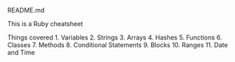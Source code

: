 README.md

This is a Ruby cheatsheet

Things covered
    1. Variables
    2. Strings
    3. Arrays
    4. Hashes
    5. Functions
    6. Classes
    7. Methods
    8. Conditional Statements
    9. Blocks
    10. Ranges
    11. Date and Time